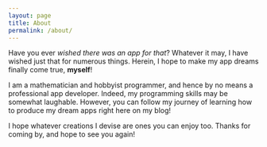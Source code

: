 ```yaml
---
layout: page
title: About
permalink: /about/
---
```


Have you ever *wished there was an app for that*? Whatever it may, I have wished just that for numerous things. Herein, I hope to make my app dreams finally come true, **myself**!

I am a mathematician and hobbyist programmer, and hence by no means a professional app developer. Indeed, my programming skills may be somewhat laughable. However, you can follow my journey of learning how to produce my dream apps right here on my blog!

I hope whatever creations I devise are ones you can enjoy too. Thanks for coming by, and hope to see you again!
